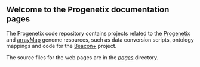 ## Welcome to the Progenetix documentation pages

The Progenetix code repository contains projects related to the [Progenetix](http://progenetix.org) and [arrayMap](http://arraymap.org) genome resources, such as data conversion scripts, ontology mappings and code for the [Beacon+](http://beacon.progenetix.org) project.

The source files for the web pages are in the [*pages*](./pages) directory.
